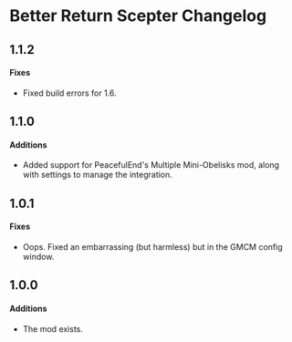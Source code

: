 ﻿# Better Return Scepter Changelog

## 1.1.2
#### Fixes
* Fixed build errors for 1.6.

## 1.1.0
#### Additions
* Added support for PeacefulEnd's Multiple Mini-Obelisks mod, along with settings to manage the integration.

## 1.0.1
#### Fixes
* Oops. Fixed an embarrassing (but harmless) but in the GMCM config window.

## 1.0.0
#### Additions
* The mod exists.
